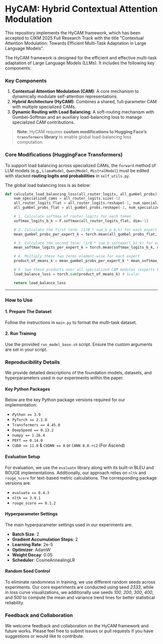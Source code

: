 # HyCAM: Hybrid Contextual Attention Modulation

This repository implements the HyCAM framework, which has been accepted to CIKM 2025 Full Research Track with the title "Contextual Attention Modulation: Towards Efficient Multi-Task Adaptation in Large Language Models".

The HyCAM framework is designed for the efficient and effective multi-task adaptation of Large Language Models (LLMs). It includes the following key components:

### Key Components

1.  **Contextual Attention Modulation (CAM)**: A core mechanism to dynamically modulate self-attention representations.
2.  **Hybrid Architecture (HyCAM)**: Combines a shared, full-parameter CAM with multiple specialized CAMs.
3.  **Dynamic Routing with Load Balancing**: A soft-routing mechanism with Gumbel-Softmax and an auxiliary load-balancing loss to manage specialized CAM contributions.

> **Note**: HyCAM requires **custom modifications to Hugging Face’s `transformers` library** to enable global load-balancing loss computation.


### Core Modifications (HuggingFace Transformers)

To support load balancing across specialized CAMs, the `forward` method of LLM models (e.g., `LlamaModel`, `Qwen2Model`, `MistralModel`) must be edited with stacked **routing logits and probabilities** in `self_utils.py`.

The global load balancing loss is as below:

```python
def calculate_load_balancing_loss(all_router_logits, all_gumbel_probs):
    num_specialized_cams = all_router_logits.size(-1)
    all_router_logits_flat = all_router_logits.reshape(-1, num_specialized_cams)
    all_gumbel_probs_flat = all_gumbel_probs.reshape(-1, num_specialized_cams)

    # 1. Calculate softmax of router_logits for each token
    softmax_logits_b_k = F.softmax(all_router_logits_flat, dim=-1) 

    # 2. Calculate the first term: (1/B * sum_b p_b,k) for each expert k
    mean_gumbel_probs_per_expert_k = torch.mean(all_gumbel_probs_flat, dim=0) # Shape: (N_s)

    # 3. Calculate the second term: (1/B * sum_b softmax(l_b)_k) for each expert k
    mean_softmax_logits_per_expert_k = torch.mean(softmax_logits_b_k, dim=0) # Shape: (N_s)

    # 4. Multiply these two terms element-wise for each expert
    product_of_means_k = mean_gumbel_probs_per_expert_k * mean_softmax_logits_per_expert_k # Shape: (N_s)

    # 5. Sum these products over all specialized CAM modules (experts k)
    load_balance_loss = torch.sum(product_of_means_k) # Scalar

    return load_balance_loss

```

---

###  How to Use

#### 1. **Prepare The Dataset**

Follow the instructions in `main.py` to format the multi-task dataset.

#### 2. **Run Training**

Use the provided `run_model_base.sh` script. Ensure the custom arguments are set in your script.

### Reproducibility Details

We provide detailed descriptions of the foundation models, datasets, and hyperparameters used in our experiments within the paper.

#### Key Python Packages

Below are the key Python package versions required for our implementation:


* `Python == 3.9`
* `PyTorch == 2.1.0`
* `Transformers == 4.45.0`
* `DeepSpeed == 0.13.2`
* `numpy == 1.26.4`
* `PEFT == 0.14.0`
* `CUDA == 11.8` & `CUDNN == 8`  or `CANN 8.0.rc2` (For Ascend)

#### Evaluation Setup

For evaluation, we use the `evaluate` library along with its built-in BLEU and ROUGE implementations. Additionally, our approach relies on `nltk` and `rouge_score` for text-based metric calculations. The corresponding package versions are:

* `evaluate == 0.4.3`
* `nltk == 3.9.1`
* `rouge_score == 0.1.2`

#### Hyperparameter Settings

The main hyperparameter settings used in our experiments are:

* **Batch Size**: 2
* **Gradient Accumulation Steps**: 2
* **Learning Rate**: 2e-5
* **Optimizer**: AdamW
* **Weight Decay**: 0.05
* **Scheduler**: CosineAnnealingLR


#### Random Seed Control

To eliminate randomness in training, we use different random seeds across experiments. Our core experiments are conducted using seed *2333*, while in loss curve visualizations, we additionally use seeds *100*, *200*, *300*, *400*, and *500* to compute the mean and variance trend lines for better statistical reliability.



### Feedback and Collaboration

We welcome feedback and collaboration on the HyCAM framework and future works. Please feel free to submit issues or pull requests if you have suggestions or would like to contribute.